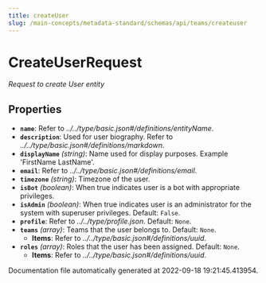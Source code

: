 ```yaml
---
title: createUser
slug: /main-concepts/metadata-standard/schemas/api/teams/createuser
---
```


# CreateUserRequest

*Request to create User entity*

## Properties

- **`name`**: Refer to *../../type/basic.json#/definitions/entityName*.
- **`description`**: Used for user biography. Refer to *../../type/basic.json#/definitions/markdown*.
- **`displayName`** *(string)*: Name used for display purposes. Example 'FirstName LastName'.
- **`email`**: Refer to *../../type/basic.json#/definitions/email*.
- **`timezone`** *(string)*: Timezone of the user.
- **`isBot`** *(boolean)*: When true indicates user is a bot with appropriate privileges.
- **`isAdmin`** *(boolean)*: When true indicates user is an administrator for the system with superuser privileges. Default: `False`.
- **`profile`**: Refer to *../../type/profile.json*. Default: `None`.
- **`teams`** *(array)*: Teams that the user belongs to. Default: `None`.
  - **Items**: Refer to *../../type/basic.json#/definitions/uuid*.
- **`roles`** *(array)*: Roles that the user has been assigned. Default: `None`.
  - **Items**: Refer to *../../type/basic.json#/definitions/uuid*.


Documentation file automatically generated at 2022-09-18 19:21:45.413954.
